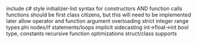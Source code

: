 include c# style initializer-list syntax for constructors AND function calls
functions should be first class citizens, but this will need to be implemented later
allow operator and function argument overloading
strict integer range types
phi nodes/if statements/loops
implicit sidecasting int->float->int
bool type, constants
recursive function optimizations
struct/class supports
